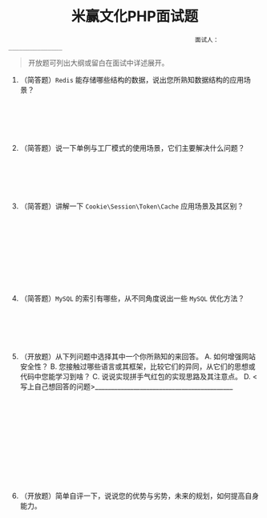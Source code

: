 <center><h1>米赢文化PHP面试题</h1></center>

														面试人：_______________

> 开放题可列出大纲或留白在面试中详述展开。

1. （简答题）`Redis` 能存储哪些结构的数据，说出您所熟知数据结构的应用场景？
<br />
<br />
<br />
<br />

2. （简答题）说一下单例与工厂模式的使用场景，它们主要解决什么问题？
<br />
<br />
<br />
<br />

3. （简答题）讲解一下 `Cookie\Session\Token\Cache` 应用场景及其区别？
<br />
<br />
<br />
<br />
<br />
<br />
<br />
<br />

4. （简答题）`MySQL` 的索引有哪些，从不同角度说出一些 `MySQL` 优化方法？
<br />
<br />
<br />
<br />

5.  （开放题）从下列问题中选择其中一个你所熟知的来回答。
A.  如何增强网站安全性？
B.  您接触过哪些语言或其框架，比较它们的异同，从它们的思想或代码中您能学习到啥？
C.  说说实现拼手气红包的实现思路及其注意点。
D.  <写上自己想回答的问题>___________________________________________
<br />
<br />
<br />
<br />
<br />
<br />
<br />
<br />
<br />
<br />

6. （开放题）简单自评一下，说说您的优势与劣势，未来的规划，如何提高自身能力。

<br />
<br />
<br />
<br />

<!--stackedit_data:
eyJoaXN0b3J5IjpbMTg2NDc0NTk1MywtMTEzOTcxOTEsLTE5OD
EzNTkyNCw4MDY3NzIzODcsMjEyNjk1MjMzNywtMTk0MTAxMDkx
NCwxNDgzNjcxMTU3LC00Mjg3MDQzODMsMTQ5NDQ3Nzc1NCwtMj
EyMDQzMTA1OSwtMTE5MzQ2NDQ4MSwxNjY1MzY3OTEwLC0xNjMw
ODA5OTYsLTkzMzk3NTExXX0=
-->
